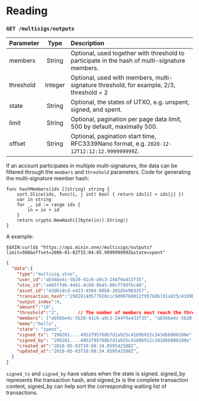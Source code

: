 # Reading

### `GET /multisigs/outputs` 

| Parameter | Type | Description |
| :----- | :----: | :---- |
| members | String | Optional, used together with threshold to participate in the hash of multi-signature members. |
| threshold | Integer | Optional, used with members, multi-signature threshold, for example, 2/3, threshold = 2 |
| state | String | Optional, the states of UTXO, e.g. unspent, signed, and spent.|
| limit | String | Optional, pagination per page data limit, 500 by default, maximally 500. |
| offset | String | Optional, pagination start time, RFC3339Nano format, e.g. `2020-12-12T12:12:12.999999999Z`. |

If an account participates in multiple multi-signatures, the data can be filtered through the `members` and `threshold` parameters. Code for generating the multi-signature member hash:

```golang
func hashMembers(ids []string) string {
	sort.Slice(ids, func(i, j int) bool { return ids[i] < ids[j] })
	var in string
	for _, id := range ids {
		in = in + id
	}
	return crypto.NewHash([]byte(in)).String()
}
```

A example:

```
$$XIN:curl$$ "https://api.mixin.one//multisigs/outputs?limit=500&offset=2006-01-02T15:04:05.999999999Z&state=spent"
```

```json
{  
  "data":{  
    "type":"multisig_utxo",
    "user_id":"ab56be4c-5b20-41c6-a9c3-244f9a433f35",
    "utxo_id":"a465ffdb-4441-4cb9-8b45-00cf79dfbc46",
    "asset_id":"43d61dcd-e413-450d-80b8-101d5e903357",
    "transaction_hash":"29828149577920ccc9d90768012f95768b7d1a925c4189b912c343dbb000180e",
    "output_index":0,
    "amount":"10",
    "threshold":"2",       // The number of members must reach the threshold to make a transaction effective.
    "members": ["ab56be4c-5b20-41c6-a9c3-244f9a433f35", "ab56be4c-5b20-41c6-a9c3-244f9a433f35", "ab56be4c-5b20-41c6-a9c3-244f9a433f35"], // The members participating the multi-signature.
    "memo":"hello",
    "state": "spent",
    "signed_tx": "298281....4952f95768b7d1a925c4189b912c343dbb000180e",
    "signed_by": "298281....4952f95768b7d1a925c4189b912c343dbb000180e",
    "created_at":"2018-05-03T10:08:34.859542588Z",
    "updated_at":"2018-05-03T10:08:34.859542588Z",
  }
}
```

`signed_tx` and `signed_by` have values when the state is signed. signed_by represents the transaction hash, and signed_tx is the complete transaction content, signed_by can help sort the corresponding waiting list of transactions.

